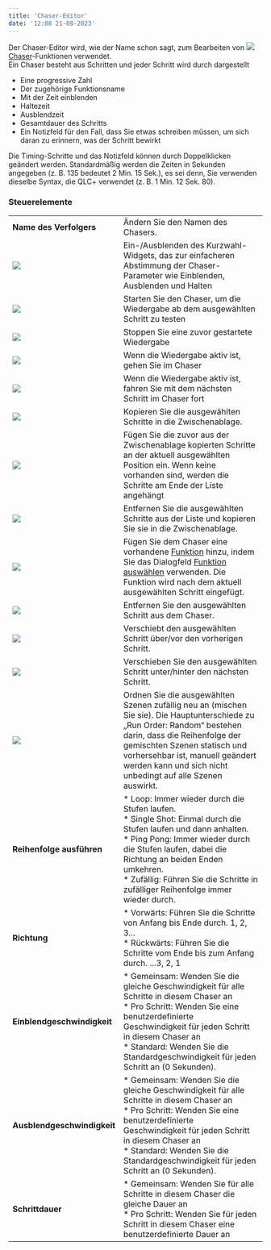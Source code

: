 ```yaml
---
title: 'Chaser-Editor'
date: '12:08 21-08-2023'
---
```


Der Chaser-Editor wird, wie der Name schon sagt, zum Bearbeiten von ![](/basics/chaser.png) [Chaser](/basics/glossary-and-concepts#chaser)-Funktionen verwendet.  
Ein Chaser besteht aus Schritten und jeder Schritt wird durch dargestellt

* Eine progressive Zahl
* Der zugehörige Funktionsname
* Mit der Zeit einblenden
* Haltezeit
* Ausblendzeit
* Gesamtdauer des Schritts
* Ein Notizfeld für den Fall, dass Sie etwas schreiben müssen, um sich daran zu erinnern, was der Schritt bewirkt

Die Timing-Schritte und das Notizfeld können durch Doppelklicken geändert werden. Standardmäßig werden die Zeiten in Sekunden angegeben (z. B. 135 bedeutet 2 Min. 15 Sek.), es sei denn, Sie verwenden dieselbe Syntax, die QLC+ verwendet (z. B. 1 Min. 12 Sek. 80).

### Steuerelemente

|     |     |
| --- | --- |
| **Name des Verfolgers** | Ändern Sie den Namen des Chasers. |
| ![](/basics/speed.png) | Ein-/Ausblenden des Kurzwahl-Widgets, das zur einfacheren Abstimmung der Chaser-Parameter wie Einblenden, Ausblenden und Halten | verwendet wird
| ![](/basics/player_play.png) | Starten Sie den Chaser, um die Wiedergabe ab dem ausgewählten Schritt zu testen |
| ![](/basics/player_stop.png) | Stoppen Sie eine zuvor gestartete Wiedergabe |
| ![](/basics/back.png) | Wenn die Wiedergabe aktiv ist, gehen Sie im Chaser | zum vorherigen Schritt
| ![](/basics/forward.png) | Wenn die Wiedergabe aktiv ist, fahren Sie mit dem nächsten Schritt im Chaser fort |
| ![](/basics/editcopy.png) | Kopieren Sie die ausgewählten Schritte in die Zwischenablage. |
| ![](/basics/editpaste.png) | Fügen Sie die zuvor aus der Zwischenablage kopierten Schritte an der aktuell ausgewählten Position ein. Wenn keine vorhanden sind, werden die Schritte am Ende der Liste angehängt |
| ![](/basics/editcut.png) | Entfernen Sie die ausgewählten Schritte aus der Liste und kopieren Sie sie in die Zwischenablage. |
| ![](/basics/edit_add.png) | Fügen Sie dem Chaser eine vorhandene [Funktion](/basics/glossary-and-concepts#functions) hinzu, indem Sie das Dialogfeld [Funktion auswählen](../function-selection) verwenden. Die Funktion wird nach dem aktuell ausgewählten Schritt eingefügt. |
| ![](/basics/edit_remove.png) | Entfernen Sie den ausgewählten Schritt aus dem Chaser. |
| ![](/basics/up.png) | Verschiebt den ausgewählten Schritt über/vor den vorherigen Schritt. |
| ![](/basics/down.png) | Verschieben Sie den ausgewählten Schritt unter/hinter den nächsten Schritt. |
| ![](/basics/random.png) | Ordnen Sie die ausgewählten Szenen zufällig neu an (mischen Sie sie). Die Hauptunterschiede zu „Run Order: Random“ bestehen darin, dass die Reihenfolge der gemischten Szenen statisch und vorhersehbar ist, manuell geändert werden kann und sich nicht unbedingt auf alle Szenen auswirkt. |
| **Reihenfolge ausführen** | * Loop: Immer wieder durch die Stufen laufen.<br>* Single Shot: Einmal durch die Stufen laufen und dann anhalten.<br>* Ping Pong: Immer wieder durch die Stufen laufen, dabei die Richtung an beiden Enden umkehren. <br>* Zufällig: Führen Sie die Schritte in zufälliger Reihenfolge immer wieder durch. |
| **Richtung** | * Vorwärts: Führen Sie die Schritte von Anfang bis Ende durch. 1, 2, 3...<br>* Rückwärts: Führen Sie die Schritte vom Ende bis zum Anfang durch. ...3, 2, 1 |
| **Einblendgeschwindigkeit** | * Gemeinsam: Wenden Sie die gleiche Geschwindigkeit für alle Schritte in diesem Chaser an<br>* Pro Schritt: Wenden Sie eine benutzerdefinierte Geschwindigkeit für jeden Schritt in diesem Chaser an<br>* Standard: Wenden Sie die Standardgeschwindigkeit für jeden Schritt an (0 Sekunden). |
| **Ausblendgeschwindigkeit** | * Gemeinsam: Wenden Sie die gleiche Geschwindigkeit für alle Schritte in diesem Chaser an<br>* Pro Schritt: Wenden Sie eine benutzerdefinierte Geschwindigkeit für jeden Schritt in diesem Chaser an<br>* Standard: Wenden Sie die Standardgeschwindigkeit für jeden Schritt an (0 Sekunden). |
| **Schrittdauer** | * Gemeinsam: Wenden Sie für alle Schritte in diesem Chaser die gleiche Dauer an<br>* Pro Schritt: Wenden Sie für jeden Schritt in diesem Chaser eine benutzerdefinierte Dauer an |